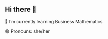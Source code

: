 ## Hi there 👋

<!--
**indahtamara/indahtamara** is a ✨ _special_ ✨ repository because its `README.md` (this file) appears on your GitHub profile.

Here are some ideas to get you started:
-->🌱 I’m currently learning Business Mathematics
😄 Pronouns: she/her

